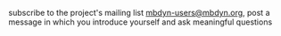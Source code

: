 subscribe to the project's mailing list [mbdyn-users@mbdyn.org](http://lists.mbdyn.org/mailman/listinfo/mbdyn-users), post a message in which you introduce yourself and ask meaningful questions

